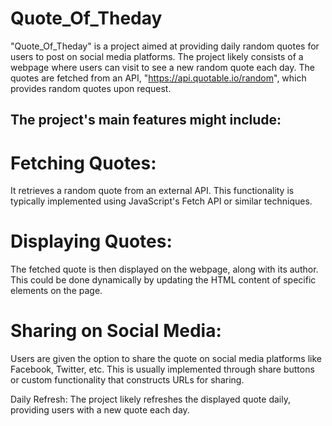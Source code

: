 # Quote_Of_Theday
"Quote_Of_Theday" is a project aimed at providing daily random quotes for users to post on social media platforms. The project likely consists of a webpage where users can visit to see a new random quote each day. The quotes are fetched from an API, "https://api.quotable.io/random", which provides random quotes upon request.

## The project's main features might include:

# Fetching Quotes: 
It retrieves a random quote from an external API. This functionality is typically implemented using JavaScript's Fetch API or similar techniques.

# Displaying Quotes: 
The fetched quote is then displayed on the webpage, along with its author. This could be done dynamically by updating the HTML content of specific elements on the page.

# Sharing on Social Media:
Users are given the option to share the quote on social media platforms like Facebook, Twitter, etc. This is usually implemented through share buttons or custom functionality that constructs URLs for sharing.

Daily Refresh: The project likely refreshes the displayed quote daily, providing users with a new quote each day.
